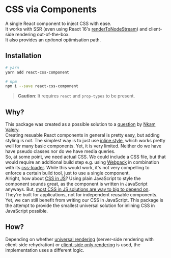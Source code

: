 # CSS via Components

A single React component to inject CSS with ease.<br>
It works with SSR (even using React 16's [renderToNodeStream](https://reactjs.org/docs/react-dom-server.html#rendertonodestream)) and client-side rendering out-of-the-box.<br>
It also provides an *optional* optimisation path.

## Installation
```sh
# yarn
yarn add react-css-component

# npm
npm i --save react-css-component
```
> **Caution**: It requires `react` and `prop-types` to be present.

## Why?
This package was created as a possible solution to a [question](https://twitter.com/solvetech_a) by [Nkam Valery](https://twitter.com/solvetech_a).<br>
Creating resuable React components in general is pretty easy, but adding styling is not. The simplest way is to just use [inline style](https://reactjs.org/docs/dom-elements.html#style), which works pretty well for many basic components. Yet, it is very limited. Neither do we have have pseudo classes nor do we have media queries.<br>
So, at some point, we need actual CSS. We could include a CSS file, but that would require an additional build step e.g. using [Webpack](https://webpack.js.org) in combination with its [css-loader](https://github.com/webpack-contrib/css-loader). While this would work, it's not very compelling to enforce a certain build tool, just to use a single component.<br>
Alright, how about [CSS in JS](http://michelebertoli.github.io/css-in-js/)? Using plain JavaScript to style the component sounds great, as the component is written in JavaScript anyways. But, [most CSS in JS solutions are way to big to depend on](https://github.com/hellofresh/css-in-js-perf-tests#bundle-sizes). They're built for applications, not for independent reusable components. Yet, we can still benefit from writing our CSS in JavaScript. This package is the attempt to provide the smallest universal solution for inlining CSS in JavaScript possible.

## How?
Depending on whether [universal rendering](#universalrendering) (server-side rendering with client-side rehydration) or [client-side only rendering](#clientrendering) is used, the implementation uses a different logic.

